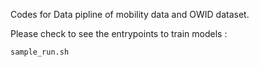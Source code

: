 

Codes for Data pipline of mobility data and OWID dataset. 

Please check to see the entrypoints to train models :
```
sample_run.sh
```